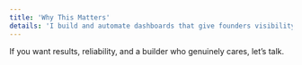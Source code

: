```yaml
---
title: 'Why This Matters'
details: 'I build and automate dashboards that give founders visibility and control.'
---
```


If you want results, reliability, and a builder who genuinely cares, let’s talk.
